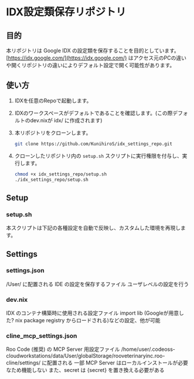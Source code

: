# IDX設定類保存リポジトリ

## 目的

本リポジトリは Google IDX の設定類を保存することを目的としています。  
[https://idx.google.com/](https://idx.google.com/)
はアクセス元のPCの違いや開くリポジトリの違いによりデフォルト設定で開く可能性があります。

## 使い方

1.  IDXを任意のRepoで起動します。
2.  IDXのワークスペースがデフォルトであることを確認します。(この際デフォルトのdev.nixが idx/ に作成されます)
3.  本リポジトリをクローンします。

    ```bash
    git clone https://github.com/KunihiroS/idx_settings_repo.git
    ```
4.  クローンしたリポジトリ内の `setup.sh` スクリプトに実行権限を付与し、実行します。

    ```bash
    chmod +x idx_settings_repo/setup.sh
    ./idx_settings_repo/setup.sh
    ```

## Setup

### setup.sh
本スクリプトは下記の各種設定を自動で反映し、カスタムした環境を再現します。

## Settings

### settings.json

/User/ に配置される IDE の設定を保存するファイル
ユーザレベルの設定を行う

### dev.nix

IDX のコンテナ構築時に使用される設定ファイル
import lib (Googleが用意した? nix package registry からロードされる)などの設定、他が可能

### cline_mcp_settings.json

Roo Code (推奨) の MCP Server 用設定ファイル
/home/user/.codeoss-cloudworkstations/data/User/globalStorage/rooveterinaryinc.roo-cline/settings/
に配置される
一部 MCP Server はローカルインストールが必要なため機能しない
また、secret は {secret} を置き換える必要がある
